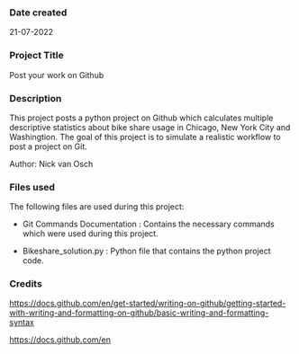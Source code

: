 ### Date created
21-07-2022

### Project Title
Post your work on Github

### Description
This project posts a python project on Github which calculates multiple descriptive statistics about bike share usage in Chicago, New York City and Washingtion.
The goal of this project is to simulate a realistic workflow to post a project on Git.

Author: Nick van Osch

### Files used
The following files are used during this project:

- Git Commands Documentation
    : Contains the necessary commands which were used during this project.

- Bikeshare_solution.py
    : Python file that contains the python project code.


### Credits
https://docs.github.com/en/get-started/writing-on-github/getting-started-with-writing-and-formatting-on-github/basic-writing-and-formatting-syntax 

https://docs.github.com/en 
